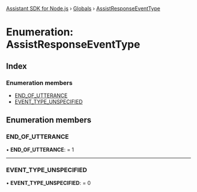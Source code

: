 [Assistant SDK for Node.js](../README.md) › [Globals](../globals.md) › [AssistResponseEventType](assistresponseeventtype.md)

# Enumeration: AssistResponseEventType

## Index

### Enumeration members

* [END_OF_UTTERANCE](assistresponseeventtype.md#end_of_utterance)
* [EVENT_TYPE_UNSPECIFIED](assistresponseeventtype.md#event_type_unspecified)

## Enumeration members

###  END_OF_UTTERANCE

• **END_OF_UTTERANCE**: = 1

___

###  EVENT_TYPE_UNSPECIFIED

• **EVENT_TYPE_UNSPECIFIED**: = 0
